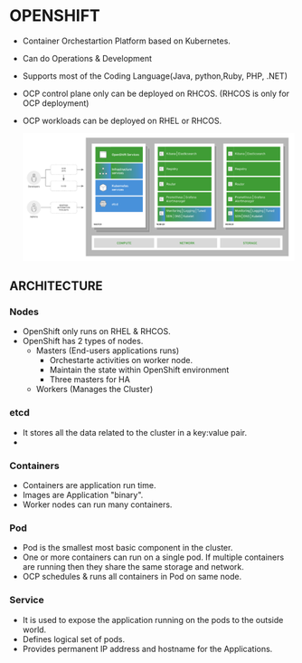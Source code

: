 # OPENSHIFT

- Container Orchestartion Platform based on Kubernetes.
- Can do Operations & Development
- Supports most of the Coding Language(Java, python,Ruby, PHP, .NET)
- OCP control plane only can be deployed on RHCOS. (RHCOS is only for OCP deployment)
- OCP workloads can be deployed on RHEL or RHCOS.
  
  ![Alt text](Images/Image1.PNG)
  

## ARCHITECTURE

### Nodes

- OpenShift only runs on RHEL & RHCOS.
- OpenShift has 2 types of nodes.
  - Masters (End-users applications runs)
      - Orchestarte activities on worker node.
      - Maintain the state within OpenShift environment
      - Three masters for HA
  - Workers (Manages the Cluster)

### etcd

- It stores all the data related to the cluster in a key:value pair.
- 

### Containers

- Containers are application run time.
- Images are Application "binary".
- Worker nodes can run many containers.

### Pod

- Pod is the smallest most basic component in the cluster.
- One or more containers can run on a single pod. If multiple containers are running then they share the same storage and network.
- OCP schedules & runs all containers in Pod on same node.

### Service

- It is used to expose the application running on the pods to the outside world. 
- Defines logical set of pods.
- Provides permanent IP address and hostname for the Applications.


